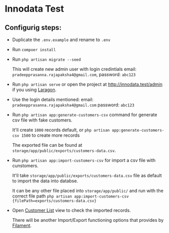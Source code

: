 # Innodata Test 

## Configurig steps:

- Duplicate the `.env.example` and rename to `.env`
- Run `compoer install`
- Run `php artisan migrate --seed`
    
    This will create new admin user with login credintials email: `pradeepprasanna.rajapaksha4@gmail.com`, password: `abc123`

- Run `php artisan serve` or open the project at http://innodata.test/admin if you using [Laragon](https://laragon.org). 
- Use the login details mentioned: 
    email: `pradeepprasanna.rajapaksha4@gmail.com`
    password: `abc123`

- Run `php artisan app:generate-customers-csv` command for generate csv file with fake customers.

    It'll create `1000` records default, or `php artisan app:generate-customers-csv 1500` to create more records

    The exported file can be found at `storage/app/public/exports/customers-data.csv`.

- Run `php artisan app:import-customers-csv` for import a csv file with cunstomers. 

    It'll take `storage/app/public/exports/customers-data.csv` file as default to import the data into databse. 

    It can be any other file placed into `storage/app/public/` and run with the correct file path `php artisan app:import-customers-csv {filePath=exports/customers-data.csv}`

- Open [Customer List](http://innodata.test/admin/customers) view to check the imported records.

    There will be another Import/Export functioning options that provides by [Filament](https://filamentphp.com). 
